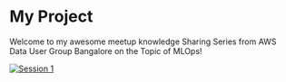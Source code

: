 # My Project

Welcome to my awesome meetup knowledge Sharing Series from AWS Data User Group Bangalore on the Topic of MLOps! 

[![Session 1](https://img.youtube.com/vi/VIDEO_ID_HERE/0.jpg)](https://youtube.com/playlist?list=PLh_VNk4-EHTOofHChpNXmzccaQqB6k76C)
